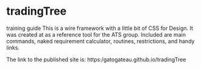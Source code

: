# tradingTree
training guide
This is a wire framework with a little bit of CSS for Design.  It was created at as a reference tool for the ATS group.  Included are main commands, naked requirement calculator, routines, restrictions, and handy links.  

The link to the published site is:
https:/gatogateau.github.io/tradingTree
